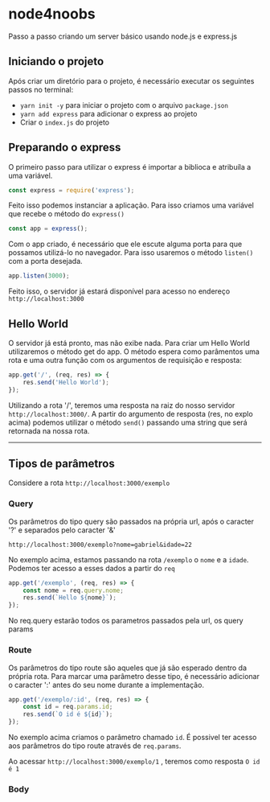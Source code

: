  # node4noobs

Passo a passo criando um server básico usando node.js e express.js

 ## Iniciando o projeto

Após criar um diretório para o projeto, é necessário executar os seguintes passos no terminal:

* ```yarn init -y``` para iniciar o projeto com o arquivo ```package.json```
* ```yarn add express``` para adicionar o express ao projeto
* Criar o ```index.js``` do projeto

## Preparando o express

O primeiro passo para utilizar o express é importar a biblioca e atribuíla a uma variável.
```js
const express = require('express');
```
Feito isso podemos instanciar a  aplicação. Para isso criamos uma variável que recebe o método do ```express()```
```js
const app = express();
```
Com o app criado, é necessário que ele escute alguma porta para que possamos utilizá-lo no navegador. Para isso usaremos o método ```listen()``` com a porta desejada.
```js
app.listen(3000);
```

Feito isso, o servidor já estará disponível para acesso no endereço ```http://localhost:3000```


## Hello World

O servidor já está pronto, mas não exibe nada. Para criar um Hello World utilizaremos o método get do app. O método espera como parâmentos uma rota e uma outra função com os argumentos de requisição e resposta:
```js
app.get('/', (req, res) => {
    res.send('Hello World');
});
```
Utilizando a rota '/', teremos uma resposta na raiz do nosso servidor ```http://localhost:3000/```. A partir do argumento de resposta (res, no explo acima) podemos utilizar o método ```send()``` passando uma string que será retornada na nossa rota.

___

## Tipos de parâmetros

Considere a rota ```http://localhost:3000/exemplo```

### Query
Os parâmetros do tipo query são passados na própria url, após o caracter '?' e separados pelo caracter '&'

```http://localhost:3000/exemplo?nome=gabriel&idade=22```

No exemplo acima, estamos passando na rota ```/exemplo``` o ```nome``` e a ```idade```. Podemos ter acesso a esses dados a partir do ```req``` 

```js
app.get('/exemplo', (req, res) => {
    const nome = req.query.nome;
    res.send(`Hello ${nome}`);
});
```
No req.query estarão todos os parametros passados pela url, os query params

### Route

Os parâmetros do tipo route são aqueles que já são esperado dentro da própria rota. Para marcar uma parâmetro desse tipo, é necessário adicionar o caracter ':' antes do seu nome durante a implementação.

```js
app.get('/exemplo/:id', (req, res) => {
    const id = req.params.id;
    res.send(`O id é ${id}`);
});
```

No exemplo acima criamos o parâmetro chamado ```id```. É possivel ter acesso aos parâmetros do tipo route através de ```req.params```.

Ao acessar ```http://localhost:3000/exemplo/1``` , teremos como resposta ```O id é 1```


### Body
